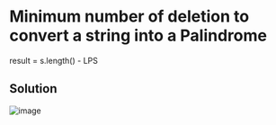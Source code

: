 # Minimum number of deletion to convert a string into a Palindrome

result = s.length() - LPS

## Solution
![image](https://user-images.githubusercontent.com/44740658/113813780-2b261b80-978e-11eb-9918-e4fc6cce331d.png)

